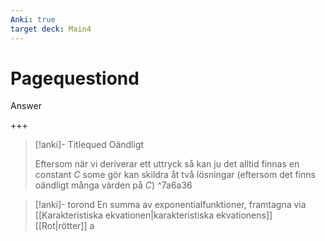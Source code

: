 ```yaml
---
Anki: true
target deck: Main4
---
```


# Pagequestiond
Answer

<!--ID: 1711967841695-->
+++

> [!anki]- Titlequed
>Oändligt
>
>Eftersom när vi deriverar ett uttryck så kan ju det alltid finnas en constant $C$ some gör kan skildra åt två lösningar (eftersom det finns oändligt många värden på $C$)
^7a6a36

<!--ID: 1711967841700-->
<!-- end of flashcard -->

> [!anki]- torond
> En summa av exponentialfunktioner, framtagna via [[Karakteristiska ekvationen|karakteristiska ekvationens]] [[Rot|rötter]]
> a

<!--ID: 1711967841704-->
<!-- end of flashcard -->